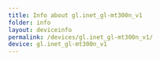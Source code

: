 ```yaml
---
title: Info about gl.inet_gl-mt300n_v1
folder: info
layout: deviceinfo
permalink: /devices/gl.inet_gl-mt300n_v1/
device: gl.inet_gl-mt300n_v1
---
```

